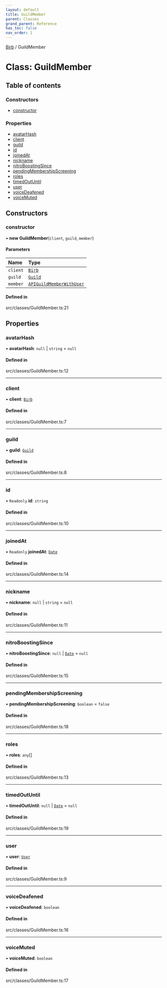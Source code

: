 ```yaml
---
layout: default
title: GuildMember
parent: Classes
grand_parent: Reference
has_toc: false
nav_order: 1
---
```


[Birb](/) / GuildMember

# Class: GuildMember

## Table of contents

### Constructors

- [constructor](GuildMember.md#constructor)

### Properties

- [avatarHash](GuildMember.md#avatarhash)
- [client](GuildMember.md#client)
- [guild](GuildMember.md#guild)
- [id](GuildMember.md#id)
- [joinedAt](GuildMember.md#joinedat)
- [nickname](GuildMember.md#nickname)
- [nitroBoostingSince](GuildMember.md#nitroboostingsince)
- [pendingMembershipScreening](GuildMember.md#pendingmembershipscreening)
- [roles](GuildMember.md#roles)
- [timedOutUntil](GuildMember.md#timedoutuntil)
- [user](GuildMember.md#user)
- [voiceDeafened](GuildMember.md#voicedeafened)
- [voiceMuted](GuildMember.md#voicemuted)

## Constructors

### constructor

• **new GuildMember**(`client`, `guild`, `member`)

#### Parameters

| Name | Type |
| :------ | :------ |
| `client` | [`Birb`](Birb.md) |
| `guild` | [`Guild`](Guild.md) |
| `member` | [`APIGuildMemberWithUser`](modules.md#apiguildmemberwithuser) |

#### Defined in

src/classes/GuildMember.ts:21

## Properties

### avatarHash

• **avatarHash**: ``null`` \| `string` = `null`

#### Defined in

src/classes/GuildMember.ts:12

___

### client

• **client**: [`Birb`](Birb.md)

#### Defined in

src/classes/GuildMember.ts:7

___

### guild

• **guild**: [`Guild`](Guild.md)

#### Defined in

src/classes/GuildMember.ts:8

___

### id

• `Readonly` **id**: `string`

#### Defined in

src/classes/GuildMember.ts:10

___

### joinedAt

• `Readonly` **joinedAt**: [`Date`]( https://developer.mozilla.org/en-US/docs/Web/JavaScript/Reference/Global_Objects/Date )

#### Defined in

src/classes/GuildMember.ts:14

___

### nickname

• **nickname**: ``null`` \| `string` = `null`

#### Defined in

src/classes/GuildMember.ts:11

___

### nitroBoostingSince

• **nitroBoostingSince**: ``null`` \| [`Date`]( https://developer.mozilla.org/en-US/docs/Web/JavaScript/Reference/Global_Objects/Date ) = `null`

#### Defined in

src/classes/GuildMember.ts:15

___

### pendingMembershipScreening

• **pendingMembershipScreening**: `boolean` = `false`

#### Defined in

src/classes/GuildMember.ts:18

___

### roles

• **roles**: `any`[]

#### Defined in

src/classes/GuildMember.ts:13

___

### timedOutUntil

• **timedOutUntil**: ``null`` \| [`Date`]( https://developer.mozilla.org/en-US/docs/Web/JavaScript/Reference/Global_Objects/Date ) = `null`

#### Defined in

src/classes/GuildMember.ts:19

___

### user

• **user**: [`User`](User.md)

#### Defined in

src/classes/GuildMember.ts:9

___

### voiceDeafened

• **voiceDeafened**: `boolean`

#### Defined in

src/classes/GuildMember.ts:16

___

### voiceMuted

• **voiceMuted**: `boolean`

#### Defined in

src/classes/GuildMember.ts:17
